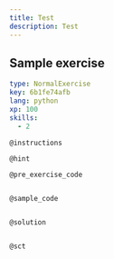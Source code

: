 ```yaml
---
title: Test
description: Test
---
```


## Sample exercise

```yaml
type: NormalExercise
key: 6b1fe74afb
lang: python
xp: 100
skills:
  - 2
```



`@instructions`


`@hint`


`@pre_exercise_code`
```{python}

```

`@sample_code`
```{python}

```

`@solution`
```{python}

```

`@sct`
```{python}

```

